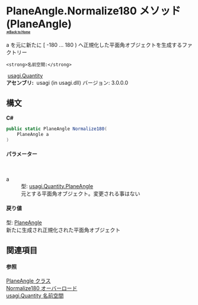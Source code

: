 # PlaneAngle.Normalize180 メソッド (PlaneAngle)<div style="font-size:30%"><a href="https://github.com/usagi/usagi.cs/blob/master/docs/Home.md">≪Back to Home</a></div> 

a を元に新たに [ -180 ... 180 ) へ正規化した平面角オブジェクトを生成するファクトリー


    <strong>名前空間:</strong>
&nbsp;<a href="N_usagi_Quantity.md">usagi.Quantity</a><br /><strong>アセンブリ:</strong>
&nbsp;usagi (in usagi.dll) バージョン: 3.0.0.0

## 構文

**C#**<br />
``` C#
public static PlaneAngle Normalize180(
	PlaneAngle a
)
```


#### パラメーター
&nbsp;<dl><dt>a</dt><dd>型: <a href="T_usagi_Quantity_PlaneAngle.md">usagi.Quantity.PlaneAngle</a><br />元とする平面角オブジェクト。変更される事はない</dd></dl>

#### 戻り値
型: <a href="T_usagi_Quantity_PlaneAngle.md">PlaneAngle</a><br />新たに生成され正規化された平面角オブジェクト

## 関連項目


#### 参照
<a href="T_usagi_Quantity_PlaneAngle.md">PlaneAngle クラス</a><br /><a href="Overload_usagi_Quantity_PlaneAngle_Normalize180.md">Normalize180 オーバーロード</a><br /><a href="N_usagi_Quantity.md">usagi.Quantity 名前空間</a><br />
